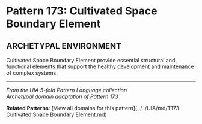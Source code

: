 # Pattern 173: Cultivated Space Boundary Element

## ARCHETYPAL ENVIRONMENT

Cultivated Space Boundary Element provide essential structural and functional elements that support the healthy development and maintenance of complex systems.

---

*From the UIA 5-fold Pattern Language collection*  
*Archetypal domain adaptation of Pattern 173*

**Related Patterns**: [View all domains for this pattern](../../UIA/md/T173 Cultivated Space Boundary Element.md)